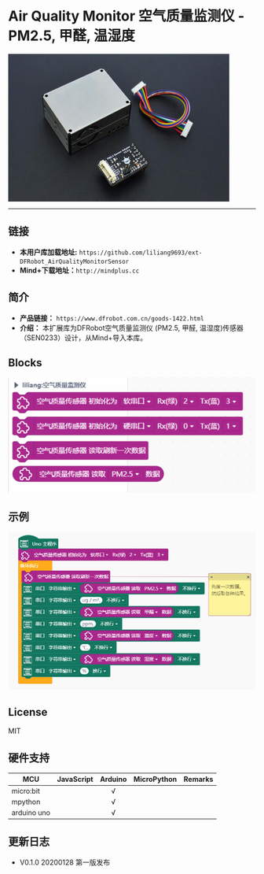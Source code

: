 # Air Quality Monitor 空气质量监测仪 - PM2.5, 甲醛, 温湿度



<img src="https://github.com/liliang9693/ext-DFRobot_AirQualityMonitorSensor/blob/master/arduinoC/_images/featured.png" width="450" height="300" align=center>

---------------------------------------------------------


## 链接
- **本用户库加载地址:** ```https://github.com/liliang9693/ext-DFRobot_AirQualityMonitorSensor```
- **Mind+下载地址：**```http://mindplus.cc```

## 简介
- **产品链接：** ```https://www.dfrobot.com.cn/goods-1422.html```  
- **介绍：** 本扩展库为DFRobot空气质量监测仪 (PM2.5, 甲醛, 温湿度)传感器（SEN0233）设计，从Mind+导入本库。

## Blocks

![image](https://github.com/liliang9693/ext-DFRobot_AirQualityMonitorSensor/blob/master/arduinoC/_images/block.png)

## 示例
![image](https://github.com/liliang9693/ext-DFRobot_AirQualityMonitorSensor/blob/master/arduinoC/_images/example.png)



## License

MIT

## 硬件支持

MCU                | JavaScript    | Arduino   | MicroPython    | Remarks
------------------ | :----------: | :----------: | :---------: | -----
micro:bit        |             |       √       |             | 
mpython        |             |        √      |             | 
arduino uno    |             |        √      |             | 

## 更新日志
- V0.1.0 20200128 第一版发布


